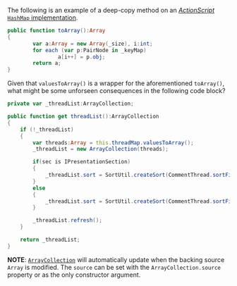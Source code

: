 The following is an example of a deep-copy method on an
[_ActionScript_ `HashMap` implementation](https://github.com/jaybaird/as3ds/blob/master/de/polygonal/ds/HashMap.as).

```actionscript
public function toArray():Array
{
        var a:Array = new Array(_size), i:int;
        for each (var p:PairNode in _keyMap)
                a[i++] = p.obj;
        return a;
}
```

Given that `valuesToArray()` is a wrapper for the aforementioned `toArray()`,
what might be some unforseen consequences in the following code block?

```actionscript
private var _threadList:ArrayCollection;

public function get threadList():ArrayCollection
{
	if (!_threadList)
	{
		var threads:Array = this.threadMap.valuesToArray();
		_threadList = new ArrayCollection(threads);

		if(sec is IPresentationSection)
		{
			_threadList.sort = SortUtil.createSort(CommentThread.sortField, false, false, PresentationCommentThread.compareThreads);
		}
		else
		{
			_threadList.sort = SortUtil.createSort(CommentThread.sortField, false, false, CommentThread.compareThreads);
		}

		_threadList.refresh();
	}

	return _threadList;
}
```

__NOTE__:
[`ArrayCollection`](http://help.adobe.com/en_US/FlashPlatform/reference/actionscript/3/mx/collections/ArrayCollection.html)
will automatically update when the backing source `Array` is modified. The `source` can be set
with the `ArrayCollection.source` property or as the only constructor argument.

